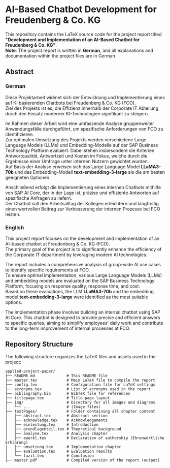 # AI-Based Chatbot Development for Freudenberg & Co. KG  

This repository contains the LaTeX source code for the project report titled **"Development and Implementation of an AI-Based Chatbot for Freudenberg & Co. KG"**.  
**Note**: The project report is written in **German**, and all explanations and documentation within the project files are in German.  

## Abstract  

### German  
Diese Projektarbeit widmet sich der Entwicklung und Implementierung eines auf KI basierenden Chatbots bei Freudenberg & Co. KG (FCO).  
Ziel des Projekts ist es, die Effizienz innerhalb der Corporate IT Abteilung durch den Einsatz moderner KI-Technologien signifikant zu steigern.  

Im Rahmen dieser Arbeit wird eine umfassende Analyse gruppenweiter Anwendungsfälle durchgeführt, um spezifische Anforderungen von FCO zu identifizieren.  
Zur optimalen Umsetzung des Projekts werden verschiedene Large Language Models (LLMs) und Embedding-Modelle auf der SAP Business Technology Platform evaluiert. Dabei stehen insbesondere die Kriterien Antwortqualität, Antwortzeit und Kosten im Fokus, welche durch die Ergebnisse einer Umfrage unter internen Nutzern gewichtet wurden.  
Auf Basis der Analyse erweisen sich das Large Language Model **LLaMA3-70b** und das Embedding-Modell **text-embedding-3-large** als die am besten geeigneten Optionen.  

Anschließend erfolgt die Implementierung eines internen Chatbots mithilfe von SAP AI Core, der in der Lage ist, präzise und effiziente Antworten auf spezifische Anfragen zu liefern.  
Der Chatbot soll den Arbeitsalltag der Kollegen erleichtern und langfristig einen wertvollen Beitrag zur Verbesserung der internen Prozesse bei FCO leisten.  

### English  
This project report focuses on the development and implementation of an AI-based chatbot at Freudenberg & Co. KG (FCO).  
The primary goal of the project is to significantly enhance the efficiency of the Corporate IT department by leveraging modern AI technologies.  

The report includes a comprehensive analysis of group-wide AI use cases to identify specific requirements at FCO.  
To ensure optimal implementation, various Large Language Models (LLMs) and embedding models are evaluated on the SAP Business Technology Platform, focusing on response quality, response time, and cost.  
Based on these evaluations, the LLM **LLaMA3-70b** and the embedding model **text-embedding-3-large** were identified as the most suitable options.  

The implementation phase involves building an internal chatbot using SAP AI Core. This chatbot is designed to provide precise and efficient answers to specific queries, aiming to simplify employees' daily work and contribute to the long-term improvement of internal processes at FCO.  

## Repository Structure  

The following structure organizes the LaTeX files and assets used in the project:  

```plaintext
applied-project-paper/  
├── README.md              # This README file  
├── master.tex             # Main LaTeX file to compile the report  
├── config.tex             # Configuration file for LaTeX settings  
├── acronyms.tex           # List of acronyms used in the report  
├── bibliography.bib       # BibTeX file for references  
├── titlepage.tex          # Title page layout  
├── img/                   # Directory for all images and diagrams  
│   └── ...                # (Image files)  
├── textPages/             # Folder containing all chapter content  
│   ├── abstract.tex       # Abstract section  
│   ├── acknowledge.tex    # Acknowledgements  
│   ├── einleitung.tex     # Introduction  
│   ├── grundlagenteil.tex # Theoretical background  
│   ├── analyse.tex        # Analysis chapter  
│   ├── ewerkl.tex         # Declaration of authorship (Ehrenwörtliche Erklärung)  
│   ├── umsetzung.tex      # Implementation chapter  
│   ├── evaluation.tex     # Evaluation results  
│   └── fazit.tex          # Conclusion  
├── master.pdf             # Compiled version of the report (output)  
